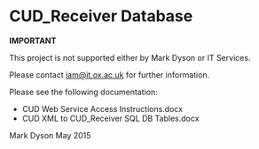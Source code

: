 CUD_Receiver Database
=====================

**IMPORTANT**

This project is not supported either by Mark Dyson or IT Services.

Please contact iam@it.ox.ac.uk for further information.




Please see the following documentation:

* CUD Web Service Access Instructions.docx
* CUD XML to CUD_Receiver SQL DB Tables.docx

Mark Dyson
May 2015

